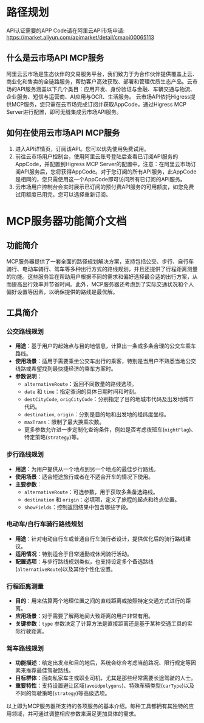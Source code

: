 # 路径规划

API认证需要的APP Code请在阿里云API市场申请: https://market.aliyun.com/apimarket/detail/cmapi00065113

## 什么是云市场API MCP服务

阿里云云市场是生态伙伴的交易服务平台，我们致力于为合作伙伴提供覆盖上云、商业化和售卖的全链路服务，帮助客户高效获取、部署和管理优质生态产品。云市场的API服务涵盖以下几个类目：应用开发、身份验证与金融、车辆交通与物流、企业服务、短信与运营商、AI应用与OCR、生活服务。
云市场API依托Higress提供MCP服务，您只需在云市场完成订阅并获取AppCode，通过Higress MCP Server进行配置，即可无缝集成云市场API服务。

## 如何在使用云市场API MCP服务

1. 进入API详情页，订阅该API。您可以优先使用免费试用。
2. 前往云市场用户控制台，使用阿里云账号登陆后查看已订阅API服务的AppCode，并配置到Higress MCP Server的配置中。注意：在阿里云市场订阅API服务后，您将获得AppCode。对于您订阅的所有API服务，此AppCode是相同的，您只需使用这一个AppCode即可访问所有已订阅的API服务。
3. 云市场用户控制台会实时展示已订阅的预付费API服务的可用额度，如您免费试用额度已用完，您可以选择重新订阅。

# MCP服务器功能简介文档

## 功能简介
MCP服务器提供了一套全面的路径规划解决方案，支持包括公交、步行、自行车骑行、电动车骑行、驾车等多种出行方式的路线规划，并且还提供了行程距离测量的功能。这些服务旨在帮助用户根据不同的需求和偏好选择最合适的出行方案，从而提高出行效率并节省时间。此外，MCP服务器还考虑到了实际交通状况和个人偏好设置等因素，以确保提供的路线是最优解。

## 工具简介

### 公交路线规划
- **用途**：基于用户的起始点与目的地信息，计算出一条或多条合理的公交车乘车路线。
- **使用场景**：适用于需要乘坐公交车出行的乘客，特别是当用户不熟悉当地公交线路或希望找到最快捷经济的乘车方案时。
- **参数说明**：
  - `alternativeRoute`：返回不同数量的路线选项。
  - `date` 和 `time`：指定查询的具体日期时间和时刻。
  - `destCityCode`, `origCityCode`：分别指定了目的地城市代码及出发地城市代码。
  - `destination`, `origin`：分别是目的地和出发地的经纬度坐标。
  - `maxTrans`：限制了最大换乘次数。
  - 更多参数允许进一步定制化查询条件，例如是否考虑夜班车(`nightFlag`)、特定策略(`strategy`)等。

### 步行路线规划
- **用途**：为用户提供从一个地点到另一个地点的最佳步行路线。
- **使用场景**：适合短途旅行或者在不适合开车的情况下使用。
- **主要参数**：
  - `alternativeRoute`：可选参数，用于获取多条备选路线。
  - `destination` 和 `origin`：必填项，定义了旅程的起点和终点位置。
  - `showFields`：控制返回结果中包含哪些字段。

### 电动车/自行车骑行路线规划
- **用途**：针对电动自行车或普通自行车骑行者设计，提供优化后的骑行路线建议。
- **适用情况**：特别适合于日常通勤或休闲骑行活动。
- **配置选项**：与步行路线规划类似，也支持设定多个备选路线(`alternativeRoute`)以及其他个性化设置。

### 行程距离测量
- **目的**：用来估算两个地理位置之间的直线距离或按照特定交通方式进行的距离。
- **应用场景**：对于需要了解两地间大致距离的用户非常有用。
- **关键参数**：`type` 参数决定了计算方法是直接距离还是基于某种交通工具的实际行驶距离。

### 驾车路线规划
- **功能描述**：给定出发点和目的地后，系统会综合考虑当前路况、限行规定等因素来推荐最佳驾驶路线。
- **目标群体**：面向私家车主或职业司机，尤其是那些经常需要长途驾驶的人士。
- **重要特性**：支持设置避让区域(`avoidpolygons`)、特殊车辆类型(`carType`)以及不同的驾驶策略(`strategy`)等高级选项。

以上即为MCP服务器所支持的各项服务的基本介绍。每种工具都拥有其独特的应用领域，并可通过调整相应参数来满足更加具体的需求。
